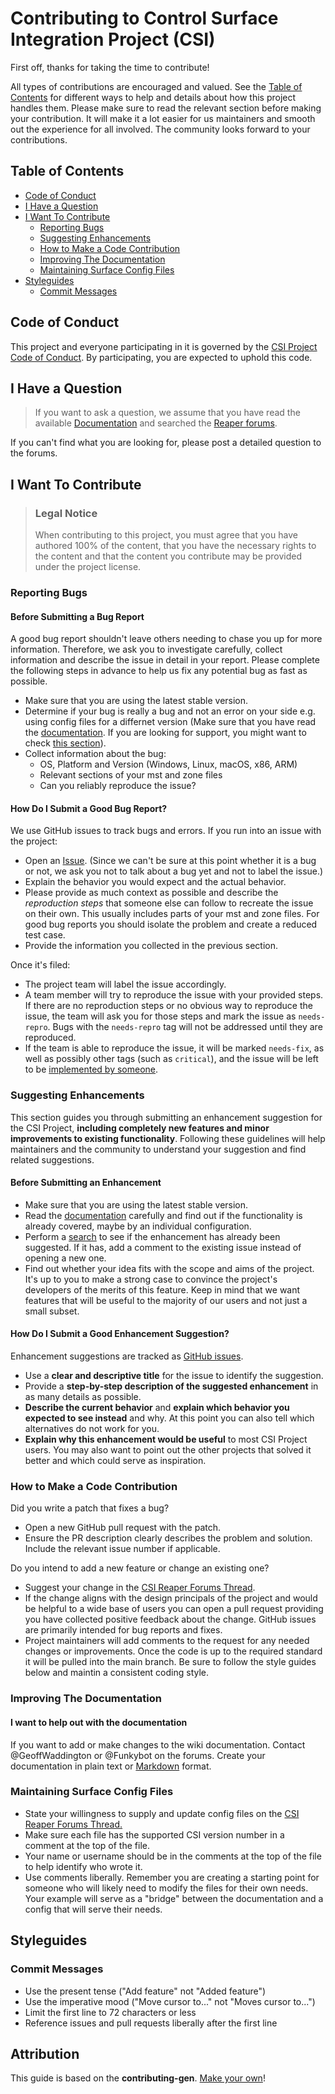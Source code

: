 <!-- omit in toc -->
# Contributing to Control Surface Integration Project (CSI)

First off, thanks for taking the time to contribute! 

All types of contributions are encouraged and valued. See the [Table of Contents](#table-of-contents) for different ways to help and details about how this project handles them. Please make sure to read the relevant section before making your contribution. It will make it a lot easier for us maintainers and smooth out the experience for all involved. The community looks forward to your contributions. 

<!-- omit in toc -->
## Table of Contents

- [Code of Conduct](#code-of-conduct)
- [I Have a Question](#i-have-a-question)
- [I Want To Contribute](#i-want-to-contribute)
  - [Reporting Bugs](#reporting-bugs)
  - [Suggesting Enhancements](#suggesting-enhancements)
  - [How to Make a Code Contribution](#your-first-code-contribution)
  - [Improving The Documentation](#improving-the-documentation)
  - [Maintaining Surface Config Files](*maintaining-config-files)
- [Styleguides](#styleguides)
  - [Commit Messages](#commit-messages)


## Code of Conduct

This project and everyone participating in it is governed by the
[CSI Project Code of Conduct](CODE_OF_CONDUCT.md).
By participating, you are expected to uphold this code. 


## I Have a Question

> If you want to ask a question, we assume that you have read the available [Documentation](https://github.com/GeoffAWaddington/reaper_csurf_integrator/wiki) and searched the [Reaper forums](https://forum.cockos.com/forumdisplay.php?f=20).

If you can't find what you are looking for, please post a detailed question to the forums. 


## I Want To Contribute

> ### Legal Notice <!-- omit in toc -->
> When contributing to this project, you must agree that you have authored 100% of the content, that you have the necessary rights to the content and that the content you contribute may be provided under the project license.

### Reporting Bugs

<!-- omit in toc -->
#### Before Submitting a Bug Report

A good bug report shouldn't leave others needing to chase you up for more information. Therefore, we ask you to investigate carefully, collect information and describe the issue in detail in your report. Please complete the following steps in advance to help us fix any potential bug as fast as possible.

- Make sure that you are using the latest stable version.
- Determine if your bug is really a bug and not an error on your side e.g. using config files for a differnet version (Make sure that you have read the [documentation](https://github.com/GeoffAWaddington/reaper_csurf_integrator/wiki). If you are looking for support, you might want to check [this section](#i-have-a-question)).
- Collect information about the bug:
  - OS, Platform and Version (Windows, Linux, macOS, x86, ARM)
  - Relevant sections of your mst and zone files
  - Can you reliably reproduce the issue? 

<!-- omit in toc -->
#### How Do I Submit a Good Bug Report?

We use GitHub issues to track bugs and errors. If you run into an issue with the project:

- Open an [Issue](https://github.com/GeoffAWaddington/reaper_csurf_integrator/issues/new). (Since we can't be sure at this point whether it is a bug or not, we ask you not to talk about a bug yet and not to label the issue.)
- Explain the behavior you would expect and the actual behavior.
- Please provide as much context as possible and describe the *reproduction steps* that someone else can follow to recreate the issue on their own. This usually includes parts of your mst and zone files. For good bug reports you should isolate the problem and create a reduced test case.
- Provide the information you collected in the previous section.

Once it's filed:

- The project team will label the issue accordingly.
- A team member will try to reproduce the issue with your provided steps. If there are no reproduction steps or no obvious way to reproduce the issue, the team will ask you for those steps and mark the issue as `needs-repro`. Bugs with the `needs-repro` tag will not be addressed until they are reproduced.
- If the team is able to reproduce the issue, it will be marked `needs-fix`, as well as possibly other tags (such as `critical`), and the issue will be left to be [implemented by someone](#how-to-make-a-code-contribution).


### Suggesting Enhancements

This section guides you through submitting an enhancement suggestion for the CSI Project, **including completely new features and minor improvements to existing functionality**. Following these guidelines will help maintainers and the community to understand your suggestion and find related suggestions.

<!-- omit in toc -->
#### Before Submitting an Enhancement

- Make sure that you are using the latest stable version.
- Read the [documentation](https://github.com/GeoffAWaddington/reaper_csurf_integrator/wiki) carefully and find out if the functionality is already covered, maybe by an individual configuration.
- Perform a [search](https://github.com/GeoffAWaddington/reaper_csurf_integrator/issues) to see if the enhancement has already been suggested. If it has, add a comment to the existing issue instead of opening a new one.
- Find out whether your idea fits with the scope and aims of the project. It's up to you to make a strong case to convince the project's developers of the merits of this feature. Keep in mind that we want features that will be useful to the majority of our users and not just a small subset.

<!-- omit in toc -->
#### How Do I Submit a Good Enhancement Suggestion?

Enhancement suggestions are tracked as [GitHub issues](https://github.com/GeoffAWaddington/reaper_csurf_integrator/issues).

- Use a **clear and descriptive title** for the issue to identify the suggestion.
- Provide a **step-by-step description of the suggested enhancement** in as many details as possible.
- **Describe the current behavior** and **explain which behavior you expected to see instead** and why. At this point you can also tell which alternatives do not work for you.
- **Explain why this enhancement would be useful** to most CSI Project users. You may also want to point out the other projects that solved it better and which could serve as inspiration.


### How to Make a Code Contribution
Did you write a patch that fixes a bug?

- Open a new GitHub pull request with the patch.
- Ensure the PR description clearly describes the problem and solution. Include the relevant issue number if applicable.

Do you intend to add a new feature or change an existing one?

- Suggest your change in the [CSI Reaper Forums Thread](https://forum.cockos.com/showthread.php?t=183143).
- If the change aligns with the design principals of the project and would be helpful to a wide base of users you can open a pull request providing you have collected positive feedback about the change. GitHub issues are primarily intended for bug reports and fixes. 
- Project maintainers will add comments to the request for any needed changes or improvements. Once the code is up to the required standard it will be pulled into the main branch. Be sure to follow the style guides below and maintin a consistent coding style.


### Improving The Documentation

<!-- omit in toc -->
#### I want to help out with the documentation

If you want to add or make changes to the wiki documentation. Contact @GeoffWaddington or @Funkybot on the forums. Create your documentation in plain text or [Markdown](https://docs.github.com/en/get-started/writing-on-github/getting-started-with-writing-and-formatting-on-github/basic-writing-and-formatting-syntax) format.

### Maintaining Surface Config Files
- State your willingness to supply and update config files on the [CSI Reaper Forums Thread.](https://forum.cockos.com/showthread.php?t=183143)
- Make sure each file has the supported CSI version number in a comment at the top of the file.
- Your name or username should be in the comments at the top of the file to help identify who wrote it.
- Use comments liberally. Remember you are creating a starting point for someone who will likely need to modify the files for their own needs. Your example will serve as a "bridge" between the documentation and a config that will serve their needs.

## Styleguides
### Commit Messages

- Use the present tense ("Add feature" not "Added feature")
- Use the imperative mood ("Move cursor to..." not "Moves cursor to...")
- Limit the first line to 72 characters or less
- Reference issues and pull requests liberally after the first line


<!-- omit in toc -->
## Attribution
This guide is based on the **contributing-gen**. [Make your own](https://github.com/bttger/contributing-gen)!
